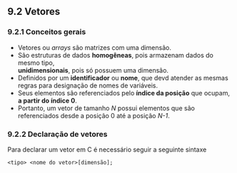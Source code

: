 ## 9.2 Vetores

### 9.2.1 Conceitos gerais
- Vetores ou *arrays* são matrizes com uma dimensão.  
- São estruturas de dados **homogêneas**, pois armazenam dados do mesmo tipo,  
**unidimensionais**, pois só possuem uma dimensão.
- Definidos por um **identificador** ou **nome**, que devd atender as mesmas regras para designação de nomes de variáveis.  
- Seus elementos são referenciados pelo **índice da posição** que ocupam, **a partir do índice 0**.
- Portanto, um vetor de tamanho *N* possui elementos que são referenciados desde a posição 0 até a posição *N-1*.

### 9.2.2 Declaração de vetores
Para declarar um vetor em C é necessário seguir a seguinte sintaxe

```
<tipo> <nome do vetor>[dimensão];
```

